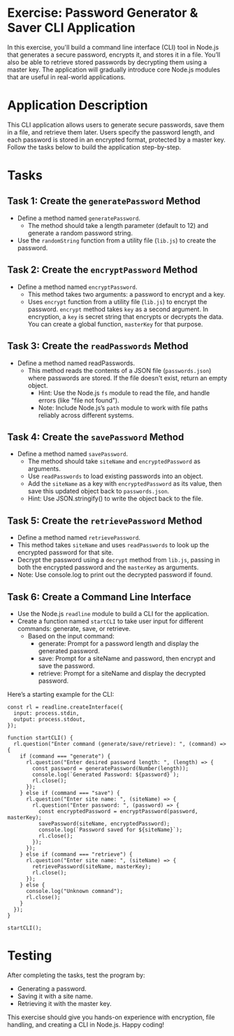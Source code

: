 # Exercise: Password Generator & Saver CLI Application
In this exercise, you'll build a command line interface (CLI) tool in Node.js that generates a secure password, encrypts it, and stores it in a file. You’ll also be able to retrieve stored passwords by decrypting them using a master key. The application will gradually introduce core Node.js modules that are useful in real-world applications.

# Application Description
This CLI application allows users to generate secure passwords, save them in a file, and retrieve them later. Users specify the password length, and each password is stored in an encrypted format, protected by a master key. Follow the tasks below to build the application step-by-step.

# Tasks
## Task 1: Create the `generatePassword` Method
- Define a method named `generatePassword`.
    - The method should take a length parameter (default to 12) and generate a random password string.
- Use the `randomString` function from a utility file (`lib.js`) to create the password.

## Task 2: Create the `encryptPassword` Method
- Define a method named `encryptPassword`.
    - This method takes two arguments: a password to encrypt and a key.
    - Uses `encrypt` function from a utility file (`lib.js`) to encrypt the password. `encrypt` method takes `key` as a second argument. In encryption, a `key` is secret string that encrypts or decrypts the data. You can create a global function, `masterKey` for that purpose.

## Task 3: Create the `readPasswords` Method
- Define a method named readPasswords.
  - This method reads the contents of a JSON file (`passwords.json`) where passwords are stored. If the file doesn't exist, return an empty object.
    - Hint: Use the Node.js `fs` module to read the file, and handle errors (like "file not found").
    - Note: Include Node.js’s `path` module to work with file paths reliably across different systems.

## Task 4: Create the `savePassword` Method
- Define a method named `savePassword`.
  - The method should take `siteName` and `encryptedPassword` as arguments.
  - Use `readPasswords` to load existing passwords into an object.
  - Add the `siteName` as a key with `encryptedPassword` as its value, then save this updated object back to `passwords.json`.
  - Hint: Use JSON.stringify() to write the object back to the file.

## Task 5: Create the `retrievePassword` Method
- Define a method named `retrievePassword`.
- This method takes `siteName` and uses `readPasswords` to look up the encrypted password for that site.
- Decrypt the password using a `decrypt` method from `lib.js`, passing in both the encrypted password and the `masterKey` as arguments.
- Note: Use console.log to print out the decrypted password if found.

## Task 6: Create a Command Line Interface
- Use the Node.js `readline` module to build a CLI for the application.
- Create a function named `startCLI` to take user input for different commands: generate, save, or retrieve.
  - Based on the input command:
    - generate: Prompt for a password length and display the generated password.
    - save: Prompt for a siteName and password, then encrypt and save the password.
    - retrieve: Prompt for a siteName and display the decrypted password.

Here’s a starting example for the CLI:

```
const rl = readline.createInterface({
  input: process.stdin,
  output: process.stdout,
});

function startCLI() {
  rl.question("Enter command (generate/save/retrieve): ", (command) => {
    if (command === "generate") {
      rl.question("Enter desired password length: ", (length) => {
        const password = generatePassword(Number(length));
        console.log(`Generated Password: ${password}`);
        rl.close();
      });
    } else if (command === "save") {
      rl.question("Enter site name: ", (siteName) => {
        rl.question("Enter password: ", (password) => {
          const encryptedPassword = encryptPassword(password, masterKey);
          savePassword(siteName, encryptedPassword);
          console.log(`Password saved for ${siteName}`);
          rl.close();
        });
      });
    } else if (command === "retrieve") {
      rl.question("Enter site name: ", (siteName) => {
        retrievePassword(siteName, masterKey);
        rl.close();
      });
    } else {
      console.log("Unknown command");
      rl.close();
    }
  });
}

startCLI();
```

# Testing
After completing the tasks, test the program by:

- Generating a password.
- Saving it with a site name.
- Retrieving it with the master key.

This exercise should give you hands-on experience with encryption, file handling, and creating a CLI in Node.js. Happy coding!